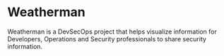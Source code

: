 # Weatherman

Weatherman is a DevSecOps project that helps visualize information for Developers, Operations and Security professionals to share security information.  

